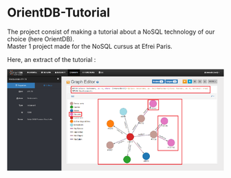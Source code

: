# OrientDB-Tutorial

The project consist of making a tutorial about a NoSQL technology of our choice (here OrientDB).  
Master 1 project made for the NoSQL cursus at Efrei Paris.

Here, an extract of the tutorial :  

![Alt text](img/2023-11-20_18h50_40.png)
